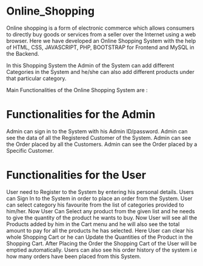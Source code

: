 # Online_Shopping
 
Online shopping is a form of electronic commerce which allows consumers to directly buy goods or services from a seller over the Internet using a web browser. Here we have developed an Online Shopping System with the help of HTML, CSS, JAVASCRIPT, PHP, BOOTSTRAP for Frontend and MySQL in the Backend.

In this Shopping System the Admin of the System can add different Categories in the System and he/she can also add different products under that particular category.

Main Functionalities of the Online Shopping System are :

# Functionalities for the Admin

Admin can sign in to the System with his Admin ID/password.
Admin can see the data of all the Registered Customer of the System.
Admin can see the Order placed by all the Customers.
Admin can see the Order placed by a Specific Customer.


# Functionalities for the User

User need to Register to the System by entering his personal details.
Users can Sign In to the System in order to place an order from the System.
User can select category his favourite from the list of categories provided to him/her.
Now User Can Select any product from the given list and he needs to give the quantity of the product he wants to buy.
Now User will see all the Products added by him in the Cart menu and he will also see the total amount to pay for all the products he has selected.
Here User can clear his whole Shopping Cart or he can Update the Quantities of the Product in the Shopping Cart.
After Placing the Order the Shopping Cart of the User will be emptied automatically.
Users can also see his order history of the system i.e how many orders have been placed from this System.
